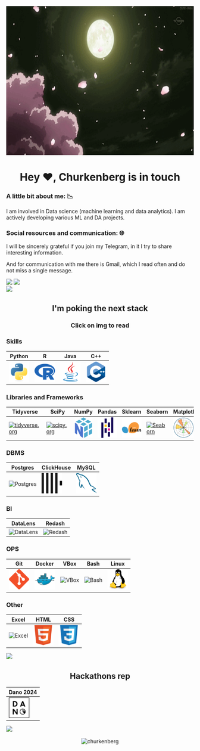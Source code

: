 <img src="https://github.com/churkenberg/churkenberg/blob/main/gifs/628af8665e4ed06f21588600c9d0c3c96a1d8df5e8ccd2c1e9465d9d3a762040.gif" alt="MasterHead" height="400" width="100%">
<h1 align="center">Hey ❤️, Churkenberg is in touch</h1>

### A little bit about me: 📉
I am involved in Data science (machine learning and data analytics). I am actively developing various ML and DA projects.

<!--<img src="https://user-images.githubusercontent.com/74038190/212747107-5b654ba5-31c6-4366-b42b-51b822e9bc52.gif">-->

### Social resources and communication: 🌐
I will be sincerely grateful if you join my Telegram, in it I try to share interesting information.

And for communication with me there is Gmail, which I read often and do not miss a single message.


<div> 
<a href="https://t.me/churkenberg" target="_blank"><img src="https://img.shields.io/badge/Telegram-blue?style=for-the-badge&logo=telegram&logoColor=white" target="_blank"></a>
<a href = "mailto:ichugynov@gmail.com"><img src="https://img.shields.io/badge/-Gmail-%23333?style=for-the-badge&logo=gmail&logoColor=white" target="_blank"></a>
</div>

<img src="https://user-images.githubusercontent.com/73097560/115834477-dbab4500-a447-11eb-908a-139a6edaec5c.gif">

<h2 align="center">I'm poking the next stack</h2>
<h3 align="center">Click on img to read</h3>


### Skills
| Python | R | Java | C++ |
|----------|----------|----------|----------|
|<a href="https://www.python.org/" target="_blank"> <img src="https://github.com/devicons/devicon/blob/master/icons/python/python-original.svg" title="python.org"  alt="python.org" width="55" height="55"/> </a>|<a href="https://www.r-project.org/" target="_blank"> <img src="https://github.com/devicons/devicon/blob/master/icons/r/r-plain.svg" title="r-project.org"  alt="r-project.org" width="55" height="55"/> </a>|<a href="https://www.java.com" target="_blank"> <img src="https://github.com/devicons/devicon/blob/master/icons/java/java-original.svg" title="java.com"  alt="java.com" width="55" height="55"/> </a>|<a href="https://isocpp.org/" target="_blank"> <img src="https://github.com/devicons/devicon/blob/master/icons/cplusplus/cplusplus-original.svg" title="isocpp.org"  alt="isocpp.org" width="55" height="55"/> </a>|


### Libraries and Frameworks
| Tidyverse | SciPy | NumPy | Pandas | Sklearn | Seaborn | Matplotlib |
|----------|----------|----------|----------|----------|----------|----------|
|<a href="https://www.tidyverse.org/" target="_blank"> <img src="https://upload.wikimedia.org/wikipedia/commons/f/ff/Tidyverse_hex_logo.png" title="tidyverse.org"  alt="tidyverse.org" width="55" height="55"/> </a>|<a href="https://scipy.org/" target="_blank"> <img src="https://upload.wikimedia.org/wikipedia/commons/thumb/b/b2/SCIPY_2.svg/768px-SCIPY_2.svg.png" title="scipy.org" alt="scipy.org" width="55" height="55"/> </a>|<a href="https://numpy.org/" target="_blank"> <img src="https://github.com/devicons/devicon/blob/master/icons/numpy/numpy-original.svg" title="numpy.org" alt="numpy.org" width="55" height="55"/> </a>|<a href="" target="_blank"> <img src="https://github.com/devicons/devicon/blob/master/icons/pandas/pandas-original.svg" title="Pandas" alt="Pandas" width="55" height="55"/> </a>|<a href="" target="_blank"> <img src="https://github.com/devicons/devicon/blob/master/icons/scikitlearn/scikitlearn-original.svg" title="sklearn" alt="sklearn" width="55" height="55"/> </a>|<a href="" target="_blank"> <img src="https://user-images.githubusercontent.com/315810/92159303-30d41100-edfb-11ea-8107-1c5352202571.png" title="Seaborn" alt="Seaborn" width="55" height="55"/> </a>|<a href="" target="_blank"> <img src="https://github.com/devicons/devicon/blob/master/icons/matplotlib/matplotlib-original.svg" title="Matplotlib"  alt="Matplotlib" width="55" height="55"/> </a>|


### DBMS
| Postgres | ClickHouse | MySQL |
|----------|----------|----------|
|<img src="https://cdn.iconscout.com/icon/free/png-256/free-postgresql-8-1175119.png?f=webp" title="Postgres" alt="Postgres" width="55" height="55"/>|<img src="https://github.com/churkenberg/churkenberg/blob/main/image/clickhouse-seeklogo.png" title="ClickHouse" alt="ClickHouse" width="55" height="55"/>|<img src="https://github.com/devicons/devicon/blob/master/icons/mysql/mysql-original.svg" title="MySQL" alt="MySQL" width="55" height="55"/>|


### BI
| DataLens | Redash |
|----------|----------|
|<img src="https://336118.selcdn.ru/Gutsy-Culebra/products/Yandex-DataLens-Logo.png" title="DataLens" alt="DataLens" width="55" height="55"/>|<img src="https://redash.io/assets/images/redash-256.png" title="Redash" alt="Redash" width="55" height="55"/>|


### OPS
| Git | Docker | VBox | Bash | Linux |
|----------|----------|----------|----------|----------|
|<img src="https://github.com/devicons/devicon/blob/master/icons/git/git-original.svg" title="Git" alt="Git" width="55" height="55"/>|<img src="https://github.com/devicons/devicon/blob/master/icons/docker/docker-original.svg" title="Docker" alt="Docker" width="55" height="55"/>| <img src="https://upload.wikimedia.org/wikipedia/commons/d/d5/Virtualbox_logo.png" title="VBox" alt="VBox" width="55" height="55"/>|<img src="https://upload.wikimedia.org/wikipedia/commons/thumb/4/4b/Bash_Logo_Colored.svg/1200px-Bash_Logo_Colored.svg.png" title="Bash"  alt="Bash" width="55" height="55"/>|<img src="https://github.com/devicons/devicon/blob/master/icons/linux/linux-original.svg" title="Linux"  alt="Linux" width="55" height="55"/>|

### Other
Excel | HTML | CSS |
|----------|----------|----------|
<img src="https://upload.wikimedia.org/wikipedia/commons/8/87/LibreOffice_7.5_Calc_Icon.png" title="Excel" alt="Excel" width="55" height="55"/>|<img src="https://github.com/devicons/devicon/blob/master/icons/html5/html5-original.svg" title="HTML"  alt="HTML" width="55" height="55"/> |<img src="https://github.com/devicons/devicon/blob/master/icons/css3/css3-original.svg" title="CSS"  alt="CSS" width="55" height="55"/>|

<img src="https://user-images.githubusercontent.com/73097560/115834477-dbab4500-a447-11eb-908a-139a6edaec5c.gif">

<h2 align="center">Hackathons rep</h2>

| Dano 2024 |
|----------|
|<a href="https://github.com/churkenberg/dano_2024" target="_blank"> <img src="https://github.com/churkenberg/churkenberg/blob/main/image/dano_logo.png" title="github.com/churkenberg/dano_2024"  alt="github.com/churkenberg/dano_2024" width="55" height="55"/> </a>|

<img src="https://user-images.githubusercontent.com/73097560/115834477-dbab4500-a447-11eb-908a-139a6edaec5c.gif">

<p align="center">
  <img src="https://github-readme-stats.vercel.app/api/top-langs?username=churkenberg&show_icons=true&locale=en&layout=compact" alt="churkenberg" />
</p>

<!--<div align="center">
  <img src="https://user-images.githubusercontent.com/74038190/226127923-0e8b7792-7b3c-462b-951b-63c96ba1a5af.gif" alt="MasterHead">
</div>-->
